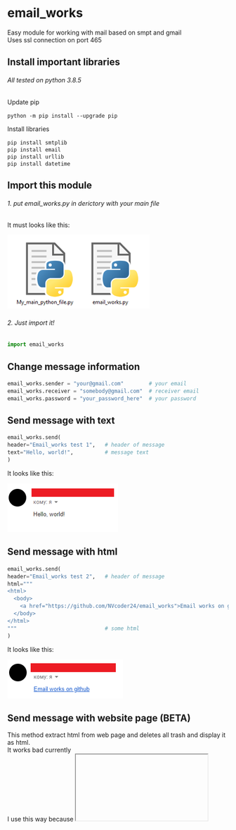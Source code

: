 # email_works
Easy module for working with mail based on smpt and gmail<br>
Uses ssl connection on port 465

## Install important libraries
###### All tested on python 3.8.5
Update pip
```shell
python -m pip install --upgrade pip
```
Install libraries
```shell
pip install smtplib
pip install email
pip install urllib
pip install datetime
```

## Import this module
###### 1. put email_works.py in derictory with your main file
It must looks like this:

![example](example.png)
###### 2. Just import it!
```python
import email_works
```
## Change message information
```python
email_works.sender = "your@gmail.com"        # your email
email_works.receiver = "somebody@gmail.com"  # receiver email
email_works.password = "your_password_here"  # your password
```

## Send message with text
```python
email_works.send(
header="Email_works test 1",   # header of message
text="Hello, world!",          # message text
)
```
It looks like this:

![example](email1.png)

## Send message with html
```python
email_works.send(
header="Email_works test 2",   # header of message
html="""
<html>
  <body>
    <a href="https://github.com/NVcoder24/email_works">Email works on github</a>
  </body>
</html>
"""                            # some html
)
```
It looks like this:

![example](email2.png)

## Send message with website page (BETA)
This method extract html from web page and deletes all trash and display it as html.<br>
It works bad currently<br>
I use this way because <iframe> is disabled in email
```python
email_works.send(
header="Email_works test 2",                    # header of message
url="https://github.com/NVcoder24/email_works"  # url to the web page
)
```
###### JS and other things will not working

## Logging
In default it turned off
###### On
```python
email_works.logging = True   # turn on logging
```
###### Off
```python
email_works.logging = False  # turn off logging
```

## How to check emails and your password
```python
print("your mail: {sender}\nreceiver mail: {receiver}\npassword: {password}".format(sender=email_works.sender, receiver=email_works.receiver, password=email_works.password))
```

